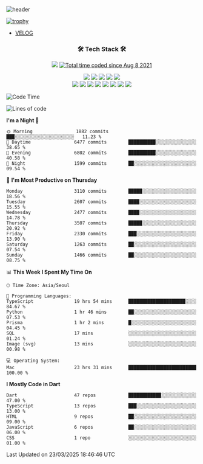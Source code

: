 <!--
**Ohgyuchan/Ohgyuchan** is a ✨ _special_ ✨ repository because its `README.md` (this file) appears on your GitHub profile.

Here are some ideas to get you started:

- 🔭 I’m currently working on ...
- 🌱 I’m currently learning ...
- 👯 I’m looking to collaborate on ...
- 🤔 I’m looking for help with ...
- 💬 Ask me about ...
- 📫 How to reach me: ...
- 😄 Pronouns: ...
- ⚡ Fun fact: ...
-->
![header](https://capsule-render.vercel.app/api?type=soft&color=auto&height=150&section=header&text=Ohgyuchan&fontSize=80&animation=twinkling)

[![trophy](https://github-profile-trophy.vercel.app/?username=Ohgyuchan&column=-1)](https://github.com/ryo-ma/github-profile-trophy)

<!-- ### Hi there 👋 -->
  * [VELOG](https://velog.io/@terman)



<h3 align="center"><b>🛠 Tech Stack 🛠</b></h3>

<p align="center">
<a href="https://hits.seeyoufarm.com"><img src="https://hits.seeyoufarm.com/api/count/incr/badge.svg?url=https%3A%2F%2Fgithub.com%2FOhgyuchan&count_bg=%2379C83D&title_bg=%23555555&icon=&icon_color=%23E7E7E7&title=visitors+%F0%9F%99%8C&edge_flat=false"/></a> <a href="https://wakatime.com/@9d35e6a9-2400-4e9b-b741-9597e6de1373"><img src="https://wakatime.com/badge/user/9d35e6a9-2400-4e9b-b741-9597e6de1373.svg" alt="Total time coded since Aug 8 2021" /></a></p>


<p align="center">
<img src="https://img.shields.io/badge/HTML5-E34F26?style=flat-square&logo=HTML5&logoColor=white"/></a>
<img src="https://img.shields.io/badge/CSS3-1572B6?style=flat-square&logo=CSS3&logoColor=white"/></a>
<img src="https://img.shields.io/badge/JavaScript-F7DF1E?style=flat-square&logo=JavaScript&logoColor=white"/></a>
<img src="https://img.shields.io/badge/Flutter-02569B?style=flat-square&logo=Flutter&logoColor=white"></a> 
<img src="https://img.shields.io/badge/Dart-0175C2?style=flat-square&logo=Dart&logoColor=white"></a><br>
<img src="https://img.shields.io/badge/TypeScript-0175C2?style=flat-square&logo=TypeScript&logoColor=white"></a>
<img src="https://img.shields.io/badge/MongoDB-47A248?style=flat-square&logo=MongoDB&logoColor=white"/></a>
<img src="https://img.shields.io/badge/MySQL-4479A1?style=flat-square&logo=MySQL&logoColor=white"/></a> 
<img src="https://img.shields.io/badge/python-0175C2?style=flat-square&logo=python&logoColor=white"></a> 
<img src="https://img.shields.io/badge/Supabase-000000?style=flat-square&logo=Supabase&logoColor=green"></a>
<img src="https://img.shields.io/badge/Next.js-000000?style=flat-square&logo=Next.js&logoColor=white"></a>
<img src="https://img.shields.io/badge/React-61DAFB?style=flat-square&logo=React&logoColor=black"></a>
<img src="https://img.shields.io/badge/Postgresql-0175C2?style=flat-square&logo=Postgresql&logoColor=white"></a> 
</p></b>

<!-- <h3 align="center"><b>⚡️ Stats ⚡️</b></h3> -->

<!-- ![Terman's GitHub stats](https://github-readme-stats.vercel.app/api?username=Ohgyuchan&count_private=true&show_icons=true&theme=buefy) -->
  
<!--START_SECTION:waka-->
![Code Time](http://img.shields.io/badge/Code%20Time-2%2C855%20hrs%203%20mins-blue)

![Lines of code](https://img.shields.io/badge/From%20Hello%20World%20I%27ve%20Written-38.3%20million%20lines%20of%20code-blue)

**I'm a Night 🦉** 

```text
🌞 Morning                1882 commits        ███░░░░░░░░░░░░░░░░░░░░░░   11.23 % 
🌆 Daytime                6477 commits        ██████████░░░░░░░░░░░░░░░   38.65 % 
🌃 Evening                6802 commits        ██████████░░░░░░░░░░░░░░░   40.58 % 
🌙 Night                  1599 commits        ██░░░░░░░░░░░░░░░░░░░░░░░   09.54 % 
```
📅 **I'm Most Productive on Thursday** 

```text
Monday                   3110 commits        █████░░░░░░░░░░░░░░░░░░░░   18.56 % 
Tuesday                  2607 commits        ████░░░░░░░░░░░░░░░░░░░░░   15.55 % 
Wednesday                2477 commits        ████░░░░░░░░░░░░░░░░░░░░░   14.78 % 
Thursday                 3507 commits        █████░░░░░░░░░░░░░░░░░░░░   20.92 % 
Friday                   2330 commits        ███░░░░░░░░░░░░░░░░░░░░░░   13.90 % 
Saturday                 1263 commits        ██░░░░░░░░░░░░░░░░░░░░░░░   07.54 % 
Sunday                   1466 commits        ██░░░░░░░░░░░░░░░░░░░░░░░   08.75 % 
```


📊 **This Week I Spent My Time On** 

```text
🕑︎ Time Zone: Asia/Seoul

💬 Programming Languages: 
TypeScript               19 hrs 54 mins      █████████████████████░░░░   84.67 % 
Python                   1 hr 46 mins        ██░░░░░░░░░░░░░░░░░░░░░░░   07.53 % 
Prisma                   1 hr 2 mins         █░░░░░░░░░░░░░░░░░░░░░░░░   04.45 % 
SQL                      17 mins             ░░░░░░░░░░░░░░░░░░░░░░░░░   01.24 % 
Image (svg)              13 mins             ░░░░░░░░░░░░░░░░░░░░░░░░░   00.98 % 

💻 Operating System: 
Mac                      23 hrs 31 mins      █████████████████████████   100.00 % 
```

**I Mostly Code in Dart** 

```text
Dart                     47 repos            ████████████░░░░░░░░░░░░░   47.00 % 
TypeScript               13 repos            ███░░░░░░░░░░░░░░░░░░░░░░   13.00 % 
HTML                     9 repos             ██░░░░░░░░░░░░░░░░░░░░░░░   09.00 % 
JavaScript               6 repos             ██░░░░░░░░░░░░░░░░░░░░░░░   06.00 % 
CSS                      1 repo              ░░░░░░░░░░░░░░░░░░░░░░░░░   01.00 % 
```




 Last Updated on 23/03/2025 18:46:46 UTC
<!--END_SECTION:waka-->
